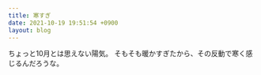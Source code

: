 ```yaml
---
title: 寒すぎ
date: 2021-10-19 19:51:54 +0900
layout: blog
---
```


ちょっと10月とは思えない陽気。
そもそも暖かすぎたから、その反動で寒く感じるんだろうな。
